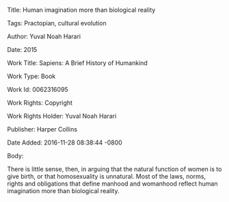 Title:  Human imagination more than biological reality

Tags:   Practopian, cultural evolution

Author: Yuval Noah Harari

Date:   2015

Work Title: Sapiens: A Brief History of Humankind

Work Type: Book

Work Id: 0062316095

Work Rights: Copyright

Work Rights Holder: Yuval Noah Harari

Publisher: Harper Collins

Date Added: 2016-11-28 08:38:44 -0800

Body: 

There is little sense, then, in arguing that the natural function of women is to give birth, or that homosexuality is unnatural. Most of the laws, norms, rights and obligations that define manhood and womanhood reflect human imagination more than biological reality.

